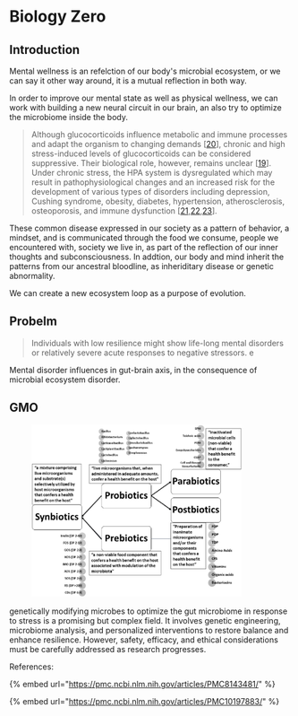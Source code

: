 # Biology Zero

## Introduction

Mental wellness is an refelction of our body's microbial ecosystem, or we can say it other way around, it is a mutual reflection in both way.&#x20;

In order to improve our mental state as well as physical wellness, we can work with building a new neural circuit in our brain, an also try to optimize the microbiome inside the body.&#x20;

> Although glucocorticoids influence metabolic and immune processes and adapt the organism to changing demands \[[20](https://pmc.ncbi.nlm.nih.gov/articles/PMC8143481/#B20-healthcare-09-00494)], chronic and high stress-induced levels of glucocorticoids can be considered suppressive. Their biological role, however, remains unclear \[[19](https://pmc.ncbi.nlm.nih.gov/articles/PMC8143481/#B19-healthcare-09-00494)]. Under chronic stress, the HPA system is dysregulated which may result in pathophysiological changes and an increased risk for the development of various types of disorders including depression, Cushing syndrome, obesity, diabetes, hypertension, atherosclerosis, osteoporosis, and immune dysfunction \[[21](https://pmc.ncbi.nlm.nih.gov/articles/PMC8143481/#B21-healthcare-09-00494),[22](https://pmc.ncbi.nlm.nih.gov/articles/PMC8143481/#B22-healthcare-09-00494),[23](https://pmc.ncbi.nlm.nih.gov/articles/PMC8143481/#B23-healthcare-09-00494)].&#x20;

These common disease expressed in our society as a pattern of behavior, a mindset, and is communicated through the food we consume, people we encountered with, society we live in, as part of the reflection of our inner thoughts and subconsciousness. In addtion, our body and mind inherit the patterns from our ancestral bloodline, as inheriditary disease or genetic abnormality.&#x20;

We can create a new ecosystem loop as a purpose of evolution.

## Probelm&#x20;

> Individuals with low resilience might show life-long mental disorders or relatively severe acute responses to negative stressors. e

Mental disorder influences in gut-brain axis, in the consequence of microbial ecosystem disorder.

## GMO

<figure><img src="../../.gitbook/assets/1-s2.0-S2212619824000627-gr1_lrg.jpg" alt="" width="375"><figcaption></figcaption></figure>





genetically modifying microbes to optimize the gut microbiome in response to stress is a promising but complex field. It involves genetic engineering, microbiome analysis, and personalized interventions to restore balance and enhance resilience. However, safety, efficacy, and ethical considerations must be carefully addressed as research progresses.



References:

{% embed url="https://pmc.ncbi.nlm.nih.gov/articles/PMC8143481/" %}

{% embed url="https://pmc.ncbi.nlm.nih.gov/articles/PMC10197883/" %}
